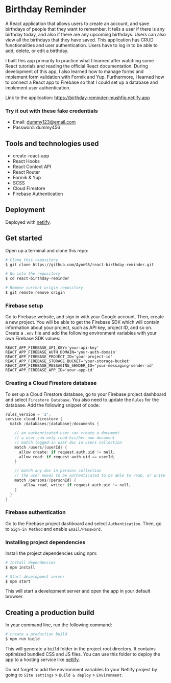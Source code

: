 # Birthday Reminder

A React application that allows users to create an account, and save birthdays of people that they want to remember. It tells a user if there is any birthday today, and also if there are any upcoming birthdays. Users can also view all the birthdays that they have saved. This application has CRUD functionalities and user authentication. Users have to log in to be able to add, delete, or edit a birthday.

I built this app primarily to practice what I learned after watching some React tutorials and reading the official React documentation. During development of this app, I also learned how to manage forms and implement form validation with Formik and Yup. Furthermore, I learned how to connect a React app to Firebase so that I could set up a database and implement user authentication.

Link to the application: https://birthday-reminder-mushfiq.netlify.app

### Try it out with these fake credentials

- Email: dummy123@email.com
- Password: dummy456

## Tools and technologies used

- create-react-app
- React Hooks
- React Context API
- React Router
- Formik & Yup
- SCSS
- Cloud Firestore
- Firebase Authentication

## Deployment

Deployed with [netlify](https://netlify.com/).

## Get started

Open up a terminal and clone this repo:

```bash
# Clone this repository
$ git clone https://github.com/Ayon95/react-birthday-reminder.git

# Go into the repository
$ cd react-birthday-reminder

# Remove current origin repository
$ git remote remove origin
```

### Firebase setup

Go to Firebase website, and sign in with your Google account. Then, create a new project. You will be able to get the Firebase SDK which will contain information about your project, such as API key, project ID, and so on. Create a `.env` file and add the following environment variables with your own Firebase SDK values:

```dosini
REACT_APP_FIREBASE_API_KEY='your-api-key'
REACT_APP_FIREBASE_AUTH_DOMAIN='your-auth-domain'
REACT_APP_FIREBASE_PROJECT_ID='your-project-id'
REACT_APP_FIREBASE_STORAGE_BUCKET='your-storage-bucket'
REACT_APP_FIREBASE_MESSAGING_SENDER_ID='your-messaging-sender-id'
REACT_APP_FIREBASE_APP_ID='your-app-id'
```

### Creating a Cloud Firestore database

To set up a Cloud Firestore database, go to your Firebase project dashboard and select `Firestore Database`. You also need to update the `Rules` for the database. Add the following snippet of code:

```c
rules_version = '2';
service cloud.firestore {
  match /databases/{database}/documents {

    // an authenticated user can create a document
    // a user can only read his/her own document
    // match logged-in user doc in users collection
    match /users/{userId} {
      allow create: if request.auth.uid != null;
      allow read: if request.auth.uid == userId;
    }

    // match any doc in persons collection
    // the user needs to be authenticated to be able to read, or write
    match /persons/{personId} {
    	allow read, write: if request.auth.uid != null;
    }
  }
}
```

### Firebase authentication

Go to the Firebase project dashboard and select `Authentication`. Then, go to `Sign-in Method` and enable `Email/Password`.

### Installing project dependencies

Install the project dependencies using npm:

```bash
# Install dependencies
$ npm install

# Start development server
$ npm start
```

This will start a development server and open the app in your default browser.

## Creating a production build

In your command line, run the following command:

```bash
# create a production build
$ npm run build
```

This will generate a `build` folder in the project root directory. It contains optimized bundled CSS and JS files. You can use this folder to deploy the app to a hosting service like [netlify](https://netlify.com/).

Do not forget to add the environment variables to your Netlify project by going to `Site settings` > `Build & deploy` > `Environment`.
